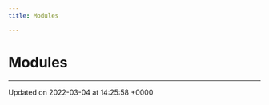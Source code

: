 ```yaml
---
title: Modules

---
```


# Modules







-------------------------------

Updated on 2022-03-04 at 14:25:58 +0000
